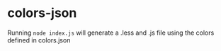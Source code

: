 # colors-json

Running `node index.js` will generate a .less and .js file using the colors defined in colors.json
